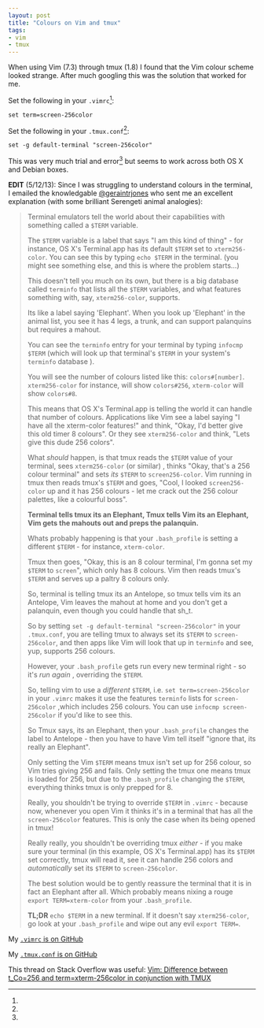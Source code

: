 ```yaml
---
layout: post
title: "Colours on Vim and tmux"
tags:
- vim
- tmux
---
```


When using Vim (7.3) through tmux (1.8) I found that the Vim colour scheme looked strange. After much googling this was the solution that worked for me.

Set the following in your `.vimrc`[^1]:

`set term=screen-256color`

Set the following in your `.tmux.conf`[^2]:

`set -g default-terminal "screen-256color"`

This was very much trial and error[^3] but seems to work across both OS X and Debian boxes.

**EDIT** (5/12/13): Since I was struggling to understand colours in the terminal, I emailed the knowledgable <a href="http://twitter.com/geraintrjones">@geraintrjones</a> who sent me an excellent explanation (with some brilliant Serengeti animal analogies):

> Terminal emulators tell the world about their capabilities with something called a `$TERM` variable.
>
> The `$TERM` variable is a label that says "I am this kind of thing" - for instance, OS X's Terminal.app has its default `$TERM` set to `xterm256-color`. You can see this by typing `echo $TERM` in the terminal. (you might see something else, and this is where the problem starts...)
>
> This doesn't tell you much on its own, but there is a big database called `terminfo` that lists all the `$TERM` variables, and what features something with, say, `xterm256-color`, supports.
>
> Its like a label saying 'Elephant'. When you look up 'Elephant' in the animal list, you see it has 4 legs, a trunk, and can support palanquins but requires a mahout.
>
> You can see the `terminfo` entry for your terminal by typing `infocmp $TERM` (which will look up that terminal's `$TERM` in your system's `terminfo` database ).
>
> You will see the number of colours listed like this: `colors#[number]`. `xterm256-color` for instance, will show `colors#256`, `xterm-color` will show `colors#8`.
>
> This means that OS X's Terminal.app is telling the world it can handle that number of colours. Applications like Vim see a label saying "I have all the xterm-color features!" and think, "Okay, I'd  better give this old timer 8 colours". Or they see `xterm256-color` and think, "Lets give this dude 256 colors".
>
> What *should* happen, is that tmux reads the `$TERM` value of your terminal, sees `xterm256-color` (or similar) , thinks "Okay, that's a 256 colour terminal" and sets *its* `$TERM` to `screen256-color`. Vim running in tmux then reads tmux's `$TERM` and goes, "Cool, I looked `screen256-color` up and it has 256 colours - let me crack out the 256 colour palettes, like a colourful boss".
>
> **Terminal tells tmux its an Elephant, Tmux tells Vim its an Elephant, Vim gets the mahouts out and preps the palanquin.**
>
> Whats probably happening is that your `.bash_profile` is setting a different `$TERM` - for instance, `xterm-color`.
>
> Tmux then goes, "Okay, this is an 8 colour terminal, I'm gonna set my `$TERM` to `screen`", which only has 8 colours. Vim then reads tmux's `$TERM` and serves up a paltry 8 colours only.
>
> So, terminal is telling tmux its an Antelope, so tmux tells vim its an Antelope, Vim leaves the mahout at home and you don't get a palanquin, even though you could handle that sh\_t.
>
> So by setting `set -g default-terminal "screen-256color"`  in your `.tmux.conf`, you are telling tmux to always set its `$TERM` to `screen-256color`, and then apps like Vim will look that up in `terminfo` and see, yup, supports 256 colours.
>
> However, your `.bash_profile` gets run every new terminal right - so it's *run again* , overriding the `$TERM`.
>
> So, telling vim to use a *different* `$TERM`, i.e. `set term=screen-256color` in your `.vimrc` makes it use the features `terminfo` lists for `screen-256color` ,which includes 256 colours. You can use `infocmp screen-256color` if you'd like to see this.
>
> So Tmux says, its an Elephant, then your `.bash_profile` changes the label to Antelope - then you have to have Vim tell itself "ignore that, its really an Elephant".
>
> Only setting the Vim `$TERM` means tmux isn't set up for 256 colour, so Vim tries giving 256 and fails. Only setting the tmux one means tmux is loaded for 256, but due to the `.bash_profile` changing the `$TERM`, everything thinks tmux is only prepped for 8.
>
> Really, you shouldn't be trying to override `$TERM` in `.vimrc` - because now, whenever you open Vim it thinks it's in a terminal that has all the `screen-256color` features. This is only the case when its being opened in tmux!
>
> Really really, you shouldn't be overriding tmux *either* - if you make sure your terminal (in this example, OS X's Terminal.app) has its `$TERM` set correctly, tmux will read it, see it can handle 256 colors and *automatically* set its `$TERM` to `screen-256color`.
>
> The best solution would be to gently reassure the terminal that it is in fact an Elephant after all. Which probably means nixing a rouge `export TERM=xterm-color` from your `.bash_profile`.
>
> **TL;DR** `echo $TERM` in a new terminal. If it doesn't say `xterm256-color`, go look at your `.bash_profile` and wipe out any evil `export TERM=`.

[^1]:
My [`.vimrc` is on GitHub](https://github.com/rey/.vim/blob/master/vimrc#L8)

[^2]:
My [`.tmux.conf` is on GitHub](https://github.com/rey/.tmux/blob/master/tmuxrc#L2)

[^3]:
This thread on Stack Overflow was useful: [Vim: Difference between t_Co=256 and term=xterm-256color in conjunction with TMUX](http://stackoverflow.com/questions/15375992/vim-difference-between-t-co-256-and-term-xterm-256color-in-conjunction-with-tmu)
